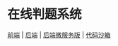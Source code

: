# 在线判题系统

[前端](https://github.com/codehev/oj-frontend) |
[后端](https://github.com/codehev/oj-backend) |
[后端微服务版](https://github.com/codehev/oj-backend-microservice) |
[代码沙箱](https://github.com/codehev/oj-code-sandbox)
